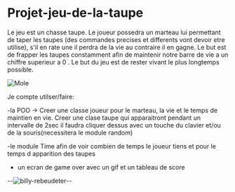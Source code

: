 # Projet-jeu-de-la-taupe 
Le jeu est un chasse taupe. Le joueur possedra un marteau lui permettant de taper les taupes (des commandes precises et differents vont devoir etre utilise), s'il en rate une il perdra de la vie au contraire il en gagne. Le but est de frapper les taupes constamment afin de maintenir notre barre de vie a un chiffre superieur a 0 . Le but du jeu est de rester vivant le plus longtemps possible.

![Mole](https://user-images.githubusercontent.com/90553363/147873097-54244635-5941-452d-90ce-d57ef192619b.png)

Je compte utilser/faire:

-la POO -> Creer une classe joueur pour le marteau, la vie et le temps de maintien en vie. Creer une clase taupe qui apparaitront pendant un intervalle de 2sec il faudra cliquer dessus avec un touche du clavier et/ou de la souris(necessitera le module random)

-le module Time afin de voir combien de temps le joueur tiens et pour le temps d apparition des taupes

- un ecran de game over avec un gif et un tableau de score 

--![billy-rebeudeter](https://user-images.githubusercontent.com/90553363/147873100-e66432fb-2fd7-437b-830d-c5746fe2be8e.gif)--
